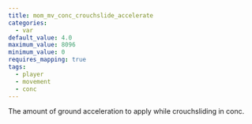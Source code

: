 ```yaml
---
title: mom_mv_conc_crouchslide_accelerate
categories:
  - var
default_value: 4.0
maximum_value: 8096
minimum_value: 0
requires_mapping: true
tags:
  - player
  - movement
  - conc
---
```


The amount of ground acceleration to apply while crouchsliding in conc.
